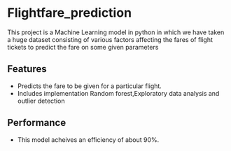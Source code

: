 # Flightfare_prediction


This project is a Machine Learning model in python in which we have taken a huge dataset consisting of various factors affecting the fares of flight tickets to predict the fare on some given parameters

## Features
* Predicts the fare to be given for a particular flight.
* Includes implementation Random forest,Exploratory data analysis and outlier detection

## Performance

* This model acheives an efficiency of about 90%.
